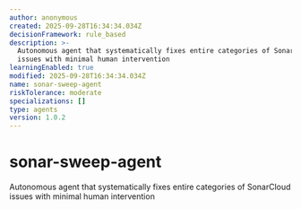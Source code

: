 ```yaml
---
author: anonymous
created: 2025-09-28T16:34:34.034Z
decisionFramework: rule_based
description: >-
  Autonomous agent that systematically fixes entire categories of SonarCloud
  issues with minimal human intervention
learningEnabled: true
modified: 2025-09-28T16:34:34.034Z
name: sonar-sweep-agent
riskTolerance: moderate
specializations: []
type: agents
version: 1.0.2
---
```


# sonar-sweep-agent

Autonomous agent that systematically fixes entire categories of SonarCloud issues with minimal human intervention